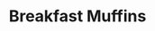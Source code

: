 ---
title: Breakfast Muffins
metadata:
  course: Breakfast
  servings: '12'
  title: Breakfast Muffins
ingredients:
- name: frozen raspberries
  amount: 150 g
- name: oats
  amount: 450 g
- name: greek yogurt
  amount: 500 g
- name: raisins
  amount: 30 g
- name: cinnamon
  amount: 1 tsp
- name: baking powder
  amount: 1 tsp
cookware:
- name: mixing bowl
- name: 12 muffin cases
- name: muffin tray
steps:
- description: Preheat the oven to 180C.
- description: Grab a mixing bowl and add in the oats, greek yogurt, frozen raspberries,
    raisins, cinnamon and baking powder. Stir until the oats are covered.
- description: Add 12 muffin cases into a muffin tray and divide the mixture evenly
    across them all.
- description: Cook in the oven for 15 minutes and allow to cool before storing them.

---